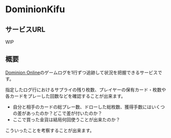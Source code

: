 # DominionKifu

## サービスURL

WIP

## 概要

[Dominion Online](https://dominion.games/)のゲームログを1行ずつ追跡して状況を把握できるサービスです。

指定したログ行におけるサプライの残り枚数、プレイヤーの保有カード・枚数や各カードをプレーした回数などを確認することが出来ます。

* 自分と相手のカードの総プレー数、ドローした総枚数、獲得手数にはいくつの差があったのか？どこで差が付いたのか？
* ここで買った金貨は結局何回使うことが出来たのか？

こういったことを考察することが出来ます。